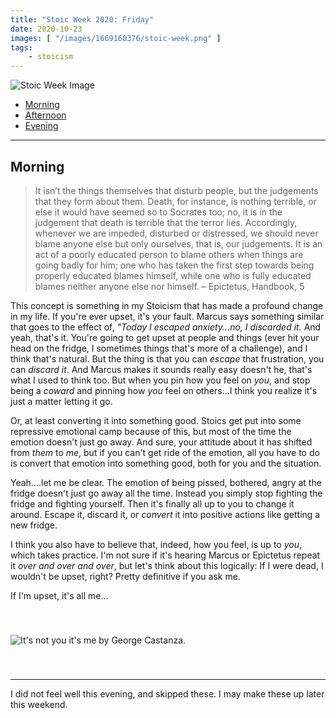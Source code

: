 ```yaml
---
title: "Stoic Week 2020: Friday"
date: 2020-10-23
images: [ "/images/1669160376/stoic-week.png" ]
tags: 
    - stoicism
---
```


![Stoic Week Image](/assets/images/1669160376/stoic-week.png)

- [Morning](#morning)
- [Afternoon](#afternoon)
- [Evening](#evening)

---

## Morning 

>  It isn’t the things themselves that disturb people, but the judgements that they form about them. Death, for instance, is nothing terrible, or else it would have seemed so to Socrates too; no, it is in the judgement that death is terrible that the terror lies. Accordingly, whenever we are impeded, disturbed or distressed, we should never blame anyone else but only ourselves, that is, our judgements. It is an act of a poorly educated person to blame others when things are going badly for him; one who has taken the first step towards being properly educated blames himself, while one who is fully educated blames neither anyone else nor himself. – Epictetus, Handbook, 5

This concept is something in my Stoicism that has made a profound change in my life. If you're ever upset, it's your fault. Marcus says something similar that goes to the effect of, _"Today I escaped anxiety...no, I discarded it._ And yeah, that's it. You're going to get upset at people and things (ever hit your head on the fridge, I sometimes things that's more of a challenge), and I think that's natural. But the thing is that you can _escape_ that frustration, you can _discard it_. And Marcus makes it sounds really easy doesn't he, that's what I used to think too. But when you pin how you feel on _you_, and stop being a _coward_ and pinning how _you_ feel on others...I think you realize it's just a matter letting it go. 

Or, at least converting it into something good. Stoics get put into some repressive emotional camp because of this, but most of the time the emotion doesn't just go away. And sure, your attitude about it has shifted from _them_ to _me_, but if you can't get ride of the emotion, all you have to do is convert that emotion into something good, both for you and the situation.

Yeah....let me be clear. The emotion of being pissed, bothered, angry at the fridge doesn't just go away all the time. Instead you simply stop fighting the fridge and fighting yourself. Then it's finally all up to you to change it around. Escape it, discard it, or _convert_ it into positive actions like getting a new fridge.

I think you also have to believe that, indeed, how you feel, is up to _you_, which takes practice. I'm not sure if it's hearing Marcus or Epictetus repeat it _over and over and over_, but let's think about this logically: If I were dead, I wouldn't be upset, right? Pretty definitive if you ask me.

If I'm upset, it's all me...

<p><img src="https://media1.tenor.com/images/f6b231f540ffa610237b8d9416368dae/tenor.gif?itemid=13795559" style="margin: 40px auto;" alt="It's not you it's me by George Castanza."></p>

---

I did not feel well this evening, and skipped these. I may make these up later this weekend.
